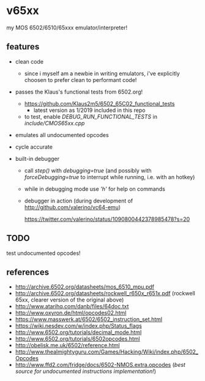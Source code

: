 # v65xx
my MOS 6502/6510/65xxx emulator/interpreter!

## features
* clean code
    * since i myself am a newbie in writing emulators, i've explicitly choosen to prefer clean to performant code!

* passes the Klaus's functional tests from 6502.org!
    * https://github.com/Klaus2m5/6502_65C02_functional_tests
      * latest version as 1/2019 included in this repo
    * to test, enable *DEBUG_RUN_FUNCTIONAL_TESTS* in *include/CMOS65xx.cpp*
* emulates all undocumented opcodes    
* cycle accurate
* built-in debugger
    * call _step()_ with _debugging=true_ (and possibly with _forceDebugging=true_ to interrupt while running, i.e. with an hotkey)
    * while in debugging mode use _'h'_ for help on commands
    * debugger in action (during development of http://github.com/valerino/vc64-emu)
    
      https://twitter.com/valerino/status/1090800442378985478?s=20

## TODO
test undocumented opcodes!

## references
* http://archive.6502.org/datasheets/mos_6510_mpu.pdf
* http://archive.6502.org/datasheets/rockwell_r650x_r651x.pdf (rockwell 65xx, clearer version of the original above)
* http://www.atarihq.com/danb/files/64doc.txt
* http://www.oxyron.de/html/opcodes02.html
* https://www.masswerk.at/6502/6502_instruction_set.html
* https://wiki.nesdev.com/w/index.php/Status_flags
* http://www.6502.org/tutorials/decimal_mode.html
* http://www.6502.org/tutorials/6502opcodes.html
* http://obelisk.me.uk/6502/reference.html
* http://www.thealmightyguru.com/Games/Hacking/Wiki/index.php/6502_Opcodes
* http://www.ffd2.com/fridge/docs/6502-NMOS.extra.opcodes (_best source for undocumented instructions implementation!_)
